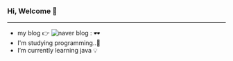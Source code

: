 ### Hi, Welcome  🤍 

---


- my blog 👉 ![naver blog :](https://blog.naver.com/jkvswy57) 🕶️
- I'm studying programming..💪
- I’m currently learning java 💡


